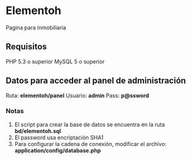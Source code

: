 # Elementoh
Pagina para inmobiliaria

## Requisitos
PHP 5.3 o superior
MySQL 5 o superior

## Datos para acceder al panel de administración

Ruta: **elementoh/panel**
Usuario: **admin**
Pass: **p@ssword**

### Notas
1. El script para crear la base de datos se encuentra en la ruta **bd/elementoh.sql**
2. El password usa encriptación SHA1
3. Para configurar la cadena de conexión, modificar el archivo:  **application/config/database.php**

